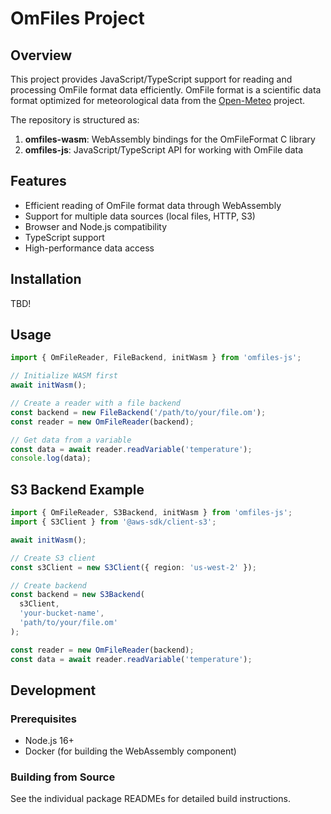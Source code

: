 # OmFiles Project

## Overview

This project provides JavaScript/TypeScript support for reading and processing OmFile format data efficiently. OmFile format is a scientific data format optimized for meteorological data from the [Open-Meteo](https://github.com/open-meteo/om-file-format/) project.

The repository is structured as:

1. **omfiles-wasm**: WebAssembly bindings for the OmFileFormat C library
2. **omfiles-js**: JavaScript/TypeScript API for working with OmFile data

## Features

- Efficient reading of OmFile format data through WebAssembly
- Support for multiple data sources (local files, HTTP, S3)
- Browser and Node.js compatibility
- TypeScript support
- High-performance data access

## Installation

TBD!

<!-- ```bash
npm install omfiles-js
``` -->

## Usage

```typescript
import { OmFileReader, FileBackend, initWasm } from 'omfiles-js';

// Initialize WASM first
await initWasm();

// Create a reader with a file backend
const backend = new FileBackend('/path/to/your/file.om');
const reader = new OmFileReader(backend);

// Get data from a variable
const data = await reader.readVariable('temperature');
console.log(data);
```

## S3 Backend Example

```typescript
import { OmFileReader, S3Backend, initWasm } from 'omfiles-js';
import { S3Client } from '@aws-sdk/client-s3';

await initWasm();

// Create S3 client
const s3Client = new S3Client({ region: 'us-west-2' });

// Create backend
const backend = new S3Backend(
  s3Client,
  'your-bucket-name',
  'path/to/your/file.om'
);

const reader = new OmFileReader(backend);
const data = await reader.readVariable('temperature');
```

## Development

### Prerequisites

- Node.js 16+
- Docker (for building the WebAssembly component)

### Building from Source

See the individual package READMEs for detailed build instructions.
